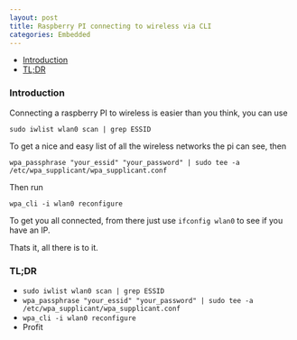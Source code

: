 ```yaml
---
layout: post
title: Raspberry PI connecting to wireless via CLI
categories: Embedded
---
```


- [Introduction](#introduction)
- [TL;DR](#tldr)

### Introduction
Connecting a raspberry PI to wireless is easier than you think, you can use

```
sudo iwlist wlan0 scan | grep ESSID
```

To get a nice and easy list of all the wireless networks the pi can see, then 

```
wpa_passphrase "your_essid" "your_password" | sudo tee -a /etc/wpa_supplicant/wpa_supplicant.conf
```

Then run 
```
wpa_cli -i wlan0 reconfigure
```
To get you all connected, from there just use `ifconfig wlan0` to see if you have an IP.

Thats it, all there is to it.

### TL;DR
- `sudo iwlist wlan0 scan | grep ESSID`
- `wpa_passphrase "your_essid" "your_password" | sudo tee -a /etc/wpa_supplicant/wpa_supplicant.conf`
- `wpa_cli -i wlan0 reconfigure`
-  Profit

